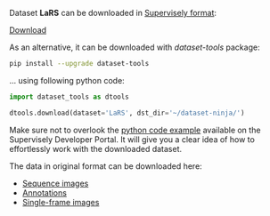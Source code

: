 Dataset **LaRS** can be downloaded in [Supervisely format](https://developer.supervisely.com/api-references/supervisely-annotation-json-format):

 [Download](https://assets.supervisely.com/supervisely-supervisely-assets-public/teams_storage/1/o/v2/saeDuJo9WAaRziB58OOFHf65woRunmF5NtAnOswW97VaotZlyLVByfXTVH3cshRaZfZ9NpWAiMtXbJW5IyTyGlbwlxi1ctTnxAGdvaWrHxxGKJa7BTiz74orzXJl.tar)

As an alternative, it can be downloaded with *dataset-tools* package:
``` bash
pip install --upgrade dataset-tools
```

... using following python code:
``` python
import dataset_tools as dtools

dtools.download(dataset='LaRS', dst_dir='~/dataset-ninja/')
```
Make sure not to overlook the [python code example](https://developer.supervisely.com/getting-started/python-sdk-tutorials/iterate-over-a-local-project) available on the Supervisely Developer Portal. It will give you a clear idea of how to effortlessly work with the downloaded dataset.

The data in original format can be downloaded here:

- [Sequence images](https://box.vicos.si/lars/lars_v1.0.0_images_seq.zip)
- [Annotations](https://box.vicos.si/lars/lars_v1.0.0_annotations.zip)
- [Single-frame images](https://box.vicos.si/lars/lars_v1.0.0_images.zip)
